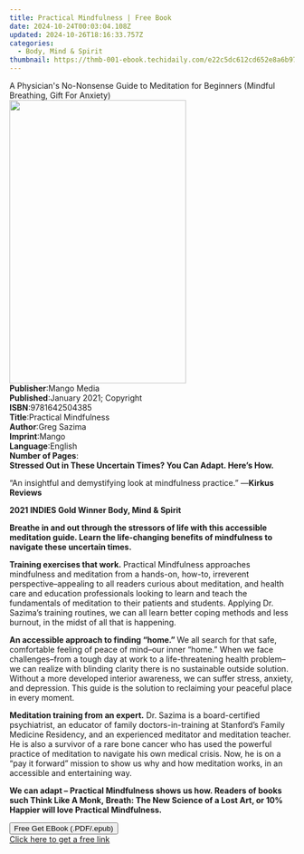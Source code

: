 ```yaml
---
title: Practical Mindfulness | Free Book
date: 2024-10-24T00:03:04.108Z
updated: 2024-10-26T18:16:33.757Z
categories:
  - Body, Mind & Spirit
thumbnail: https://thmb-001-ebook.techidaily.com/e22c5dc612cd652e8a6b970da4127b7af31e85319adccd56c339ccf71be15460.jpg
---
```

<main id="book-container">
  <div class="flex flex-col">
    <div class="book-brief flex-1 py-6 px-4 sm:p-6 md:py-10 md:px-8">
      <!-- brief-->
      <div class="book-brief-main">
        A Physician's No-Nonsense Guide to Meditation for Beginners (Mindful
        Breathing, Gift For Anxiety)
      </div>
    </div>
    <div
      class="book-meta-info flex-1 grid gap-4 col-start-1 col-end-3 row-start-1 sm:mb-6 sm:grid-cols-4 lg:gap-6 lg:col-start-2 lg:row-end-6 lg:row-span-6 lg:mb-0"
    >
      <div
        class="book-meta-info-left place-content-center mt-4 p-4 text-sm leading-6 col-start-2 col-span-2 dark:text-slate-400"
      >
        <img
          class="w-full h-500 object-cover rounded-lg sm:h-255 sm:col-span-2 lg:col-span-full"
          src="https://img-001-ebook.techidaily.com/427a94fa2beedb68b0381656f8e29b3f1de67db274b7d590df2c87de81f3c8ee.jpg"
          alt=""
          width="312"
          height="500"
        />
      </div>
      <div
        class="book-meta-info-right mt-2 col-start-1 row-start-2 col-span-3 self-center"
      >
        <!-- meta data  -->
        <div class="flex flex-col px-4 md:px-8">
          <div class="flex-1">
            <strong>Publisher</strong>:<span class="px-2">Mango Media</span>
          </div>
          <div class="flex-1">
            <strong>Published</strong>:<span class="px-2"
              >January 2021; Copyright</span
            >
          </div>
          <div class="flex-1">
            <strong>ISBN</strong>:<span class="px-2">9781642504385</span>
          </div>
          <div class="flex-1">
            <strong>Title</strong>:<span class="px-2"
              >Practical Mindfulness</span
            >
          </div>
          <div class="flex-1">
            <strong>Author</strong>:<span class="px-2">Greg Sazima</span>
          </div>
          <div class="flex-1">
            <strong>Imprint</strong>:<span class="px-2">Mango</span>
          </div>
          <div class="flex-1">
            <strong>Language</strong>:<span class="px-2">English</span>
          </div>
          <div class="flex-1">
            <strong>Number of Pages</strong>:<span class="px-2"></span>
          </div>
        </div>
      </div>
    </div>
    <div class="book-description flex-1 py-6 px-4 sm:p-6 md:py-10 md:px-8">
      <div class="book-description-main">
        <div accordion-content="" id="description">
          <strong
            ><b
              >Stressed Out in These Uncertain Times? You Can Adapt. Here’s
              How.</b
            ></strong
          >
          <p>
            “An insightful and demystifying look at mindfulness practice.” —<b
              >Kirkus Reviews</b
            ><br />
          </p>
          <p><b>2021 INDIES Gold Winner Body, Mind &amp; Spirit</b><br /></p>
          <p>
            <b
              >Breathe in and out through the stressors of life with this
              accessible meditation guide. Learn the life-changing benefits of
              mindfulness to navigate these uncertain times.</b
            ><br />
          </p>
          <p>
            <b>Training exercises that work.&nbsp;</b>Practical
            Mindfulness&nbsp;approaches mindfulness and meditation from a
            hands-on, how-to, irreverent perspective–appealing to all readers
            curious about meditation, and health care and education
            professionals looking to learn and teach the fundamentals of
            meditation to their patients and students. Applying Dr. Sazima’s
            training routines, we can all learn better coping methods and less
            burnout, in the midst of all that is happening.<br />
          </p>
          <p>
            <b>An accessible approach to finding “home.”&nbsp;</b>We all search
            for that safe, comfortable feeling of peace of mind–our inner
            “home.” When we face challenges–from a tough day at work to a
            life-threatening health problem–we can realize with blinding clarity
            there is no sustainable outside solution. Without a more developed
            interior awareness, we can suffer stress, anxiety, and depression.
            This guide is the solution to reclaiming your peaceful place in
            every moment.<b></b><br />
          </p>
          <p>
            <b>Meditation training from an expert.</b>&nbsp;Dr. Sazima is a
            board-certified psychiatrist, an educator of family
            doctors-in-training at Stanford’s Family Medicine Residency, and an
            experienced meditator and meditation teacher. He is also a survivor
            of a rare bone cancer who has used the powerful practice of
            meditation to navigate his own medical crisis. Now, he is on a “pay
            it forward” mission to show us why and how meditation works, in an
            accessible and entertaining way.<br />
          </p>
          <p>
            <b
              >We can adapt –&nbsp;Practical Mindfulness&nbsp;shows us
              how.&nbsp;</b
            ><b
              >Readers of books such&nbsp;Think Like A Monk,&nbsp;Breath: The
              New Science of a Lost Art, or&nbsp;10% Happier&nbsp;will
              love&nbsp;Practical Mindfulness.</b
            >
          </p>
        </div>
        <div class="accordion-fader"></div>
      </div>
    </div>
    <div class="book-excerpts flex-1 py-6 px-4 sm:p-6 md:py-10 md:px-8"></div>
    <div
      class="book-about-author flex-1 py-6 px-4 sm:p-6 md:py-10 md:px-8"
    ></div>
    <div class="book-free-get flex-1 py-6 px-4 sm:p-6 md:py-10 md:px-8">
      <button
        id="btn-free-get"
        class="bg-blue-500 hover:bg-blue-700 text-white font-bold py-2 px-4 rounded"
      >
        Free Get EBook (.PDF/.epub)
      </button>
      <div id="countdown-display" class="px-2 text-lg mt-2"></div>
      <a
        id="free-link"
        class="hidden bg-blue-500 hover:bg-blue-700 text-white font-bold py-2 px-4 rounded"
        href="https://www.ebooks.com/en-us/book/210159502/practical-mindfulness/greg-sazima/"
        target="_blank"
        >Click here to get a free link</a
      >
    </div>
    <script>
      let countdownTime = 0;
      let countdownInterval = null;
      document
        .getElementById('btn-free-get')
        .addEventListener('click', startCountdown);
      function startCountdown() {
        countdownTime = new Date().getTime() + 60000 * 3;
        countdownInterval = setInterval(updateCountdown, 1000);
        document.getElementById('btn-free-get').disabled = true;
        document
          .getElementById('btn-free-get')
          .classList.add('bg-gray-500', 'cursor-not-allowed');
      }
      function updateCountdown() {
        let currentTime = new Date().getTime();
        let timeLeft = countdownTime - currentTime;
        let secondsLeft = Math.floor(timeLeft / 1000);
        document.getElementById('countdown-display').innerHTML =
          `Remaining time: ${secondsLeft} seconds.`;
        if (secondsLeft <= 0) {
          clearInterval(countdownInterval);
          document.getElementById('btn-free-get').classList.add('hidden');
          document.getElementById('free-link').classList.remove('hidden');
          document.getElementById('countdown-display').innerHTML = '';
        }
      }
    </script>
  </div>
</main>

<ins class="adsbygoogle"
      style="display:block"
      data-ad-client="ca-pub-7571918770474297"
      data-ad-slot="8358498916"
      data-ad-format="auto"
      data-full-width-responsive="true"></ins>
    
